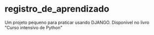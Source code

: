 # registro_de_aprendizado
Um projeto pequeno para praticar usando DJANGO. Disponível no livro "Curso intensivo de Python"
